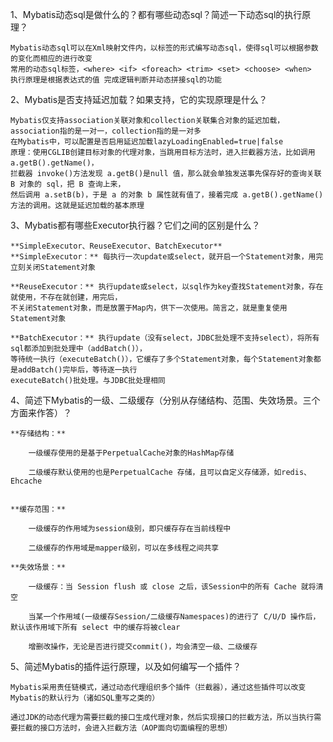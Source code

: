 1、Mybatis动态sql是做什么的？都有哪些动态sql？简述一下动态sql的执行原理？

    Mybatis动态sql可以在Xml映射文件内，以标签的形式编写动态sql，使得sql可以根据参数的变化而相应的进行改变
    常用的动态sql标签，<where> <if> <foreach> <trim> <set> <choose> <when>
    执行原理是根据表达式的值 完成逻辑判断并动态拼接sql的功能

2、Mybatis是否支持延迟加载？如果支持，它的实现原理是什么？

    Mybatis仅支持association关联对象和collection关联集合对象的延迟加载，association指的是一对一，collection指的是一对多
    在Mybatis中，可以配置是否启用延迟加载lazyLoadingEnabled=true|false
    原理：使用CGLIB创建目标对象的代理对象，当跳用目标方法时，进入拦截器方法，比如调用 a.getB().getName()，
    拦截器 invoke()方法发现 a.getB()是null 值，那么就会单独发送事先保存好的查询关联 B 对象的 sql，把 B 查询上来，
    然后调用 a.setB(b)，于是 a 的对象 b 属性就有值了，接着完成 a.getB().getName()方法的调用。这就是延迟加载的基本原理
    
3、Mybatis都有哪些Executor执行器？它们之间的区别是什么？

    **SimpleExecutor、ReuseExecutor、BatchExecutor**
    **SimpleExecutor：** 每执行一次update或select，就开启一个Statement对象，用完立刻关闭Statement对象
    
    **ReuseExecutor：** 执行update或select，以sql作为key查找Statement对象，存在就使用，不存在就创建，用完后，
    不关闭Statement对象，而是放置于Map内，供下一次使用。简言之，就是重复使用Statement对象
    
    **BatchExecutor：** 执行update（没有select，JDBC批处理不支持select），将所有sql都添加到批处理中（addBatch()），
    等待统一执行（executeBatch()），它缓存了多个Statement对象，每个Statement对象都是addBatch()完毕后，等待逐一执行
    executeBatch()批处理。与JDBC批处理相同
  
4、简述下Mybatis的一级、二级缓存（分别从存储结构、范围、失效场景。三个方面来作答）？  


    **存储结构：**
    
        一级缓存使用的是基于PerpetualCache对象的HashMap存储
        
        二级缓存默认使用的也是PerpetualCache 存储，且可以自定义存储源，如redis、Ehcache
        
        
    **缓存范围：**
    
        一级缓存的作用域为session级别，即只缓存存在当前线程中
        
        二级缓存的作用域是mapper级别，可以在多线程之间共享
        
    **失效场景：**

        一级缓存：当 Session flush 或 close 之后，该Session中的所有 Cache 就将清空
        
        当某一个作用域(一级缓存Session/二级缓存Namespaces)的进行了 C/U/D 操作后，默认该作用域下所有 select 中的缓存将被clear
        
        增删改操作，无论是否进行提交commit()，均会清空一级、二级缓存
        
5、简述Mybatis的插件运行原理，以及如何编写一个插件？

    Mybatis采用责任链模式，通过动态代理组织多个插件（拦截器），通过这些插件可以改变Mybatis的默认行为（诸如SQL重写之类的）
    
    通过JDK的动态代理为需要拦截的接口生成代理对象，然后实现接口的拦截方法，所以当执行需要拦截的接口方法时，会进入拦截方法（AOP面向切面编程的思想）